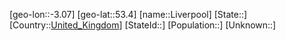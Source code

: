 ﻿---
location: [53.4,-3.07]
type: City
tags:
- geo/City


SpocWebEntityId: 32050
isDeleted: false
confidential: public

---
[geo-lon::-3.07]
[geo-lat::53.4]
[name::Liverpool]
[State::]
[Country::[United_Kingdom](geo/Continent/Europe/United_Kingdom.md)]
[StateId::]
[Population::]
[Unknown::]

